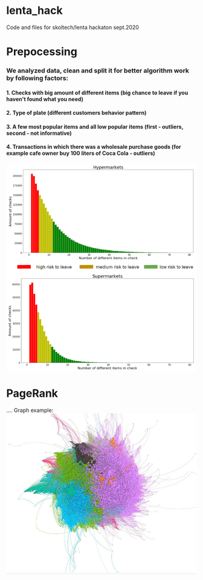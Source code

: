 # lenta_hack
Code and files for skoltech/lenta hackaton sept.2020

# Prepocessing 

### We analyzed data, clean and split it for better algorithm work by following factors:
#### 1. Checks with big amount of different items  (big chance to leave if you haven't found what you need) 
#### 2. Type of plate (different customers behavior pattern)
#### 3. A few most popular items and all low popular items (first - outliers, second - not informative)
#### 4. Transactions in which there was a wholesale purchase goods (for example сafe owner buy 100 liters of Coca Cola - outliers)

![](n_of_goods.png)


# PageRank

....
Graph example:
![](grapth.jpg)

